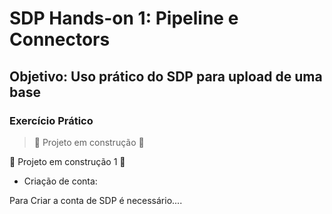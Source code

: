 # **SDP Hands-on 1**: Pipeline e Connectors
## **Objetivo**: Uso prático do SDP para upload de uma base

### Exercício Prático

> :construction: Projeto em construção :construction:

:construction: Projeto em construção 1 :construction:

* Criação de conta:

Para Criar a conta de SDP é necessário....
